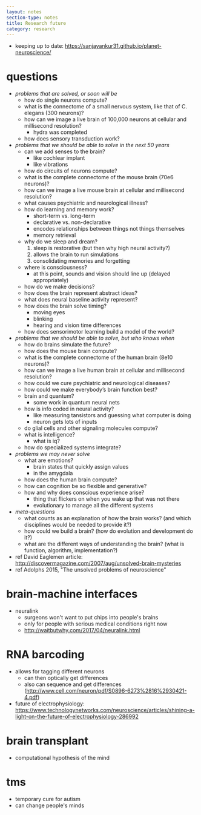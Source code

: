 ```yaml
---
layout: notes
section-type: notes
title: Research future
category: research
---
```


- keeping up to date: https://sanjayankur31.github.io/planet-neuroscience/

# questions
- *problems that are solved, or soon will be*
	- how do single neurons compute?
	- what is the connectome of a small nervous system, like that of C. elegans (300 neurons)?
	- how can we image a live brain of 100,000 neurons at cellular and millisecond resolution?
		- hydra was completed
	- how does sensory transduction work?
- *problems that we should be able to solve in the next 50 years*
	- can we add senses to the brain?
		- like cochlear implant
		- like vibrations
	- how do circuits of neurons compute?
	- what is the complete connectome of the mouse brain (70e6 neurons)?
	- how can we image a live mouse brain at cellular and millisecond resolution?
	- what causes psychiatric and neurological illness?
	- how do learning and memory work?
		- short-term vs. long-term
		- declarative vs. non-declarative
		- encodes relationships between things not things themselves
		- memory retrieval
	- why do we sleep and dream?
		1. sleep is restorative (but then why high neural activity?)
		2. allows the brain to run simulations
		3. consolidating memories and forgetting
	- where is consciousness?
		- at this point, sounds and vision should line up (delayed appropriately)
	- how do we make decisions?
	- how does the brain represent abstract ideas?
	- what does neural baseline activity represent?
	- how does the brain solve timing?
		- moving eyes
		- blinking
		- hearing and vision time differences
	- how does sensorimotor learning build a model of the world?
- *problems that we should be able to solve, but who knows when*
	- how do brains simulate the future?
	- how does the mouse brain compute?
	- what is the complete connectome of the human brain (8e10 neurons)?
	- how can we image a live human brain at cellular and millisecond resolution?
	- how could we cure psychiatric and neurological diseases?
	- how could we make everybody’s brain function best?
	- brain and quantum?
		- some work in quantum neural nets
	- how is info coded in neural activity?
		- like measuring tansistors and guessing what computer is doing
		- neuron gets lots of inputs
	- do glial cells and other signaling molecules compute?
	- what is intelligence?
		- what is iq?
	- how do specialized systems integrate?
- *problems we may never solve*
	- what are emotions?
		- brain states that quickly assign values
		- in the amygdala
	- how does the human brain compute?
	- how can cognition be so flexible and generative?
	- how and why does conscious experience arise?
		- thing that flickers on when you wake up that was not there
		- evolutionary to manage all the different systems
- *meta-questions*
	- what counts as an explanation of how the brain works? (and which disciplines would be needed to provide it?)
	- how could we build a brain? (how do evolution and development do it?)
	- what are the different ways of understanding the brain? (what is function, algorithm, implementation?)
- ref David Eaglemen article: http://discovermagazine.com/2007/aug/unsolved-brain-mysteries
- ref Adolphs 2015, "The unsolved problems of neuroscience"

# brain-machine interfaces
- neuralink
	- surgeons won't want to put chips into people's brains
	- only for people with serious medical conditions right now
	- http://waitbutwhy.com/2017/04/neuralink.html
	
# RNA barcoding
- allows for tagging different neurons
	- can then optically get differences
	- also can sequence and get differences (http://www.cell.com/neuron/pdf/S0896-6273%2816%2930421-4.pdf)
- future of electrophysiology: https://www.technologynetworks.com/neuroscience/articles/shining-a-light-on-the-future-of-electrophysiology-286992

# brain transplant
- computational hypothesis of the mind

# tms
- temporary cure for autism
- can change people's minds

